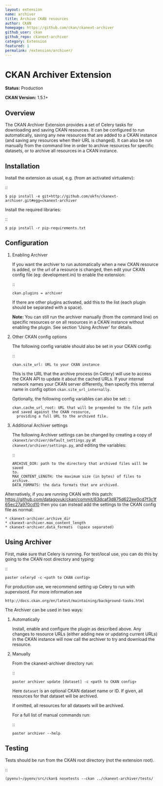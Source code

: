 ```yaml
---
layout: extension
name: archiver
title: Archive CKAN resources
author: CKAN
homepage: https://github.com/ckan/ckanext-archiver
github_user: ckan
github_repo: ckanext-archiver
category: Extension
featured: 1
permalink: /extension/archiver/
---
```



CKAN Archiver Extension
=======================

**Status:** Production

**CKAN Version:** 1.5.1+


Overview
--------
The CKAN Archiver Extension provides a set of Celery tasks for downloading and
saving CKAN resources.  It can be configured to run automatically, saving any
new resources that are added to a CKAN instance (and saving any resources when
their URL is changed).  It can also be run manually from the command line in
order to archive resources for specific datasets, or to archive all resources
in a CKAN instance.


Installation
------------

Install the extension as usual, e.g. (from an activated virtualenv):

::

    $ pip install -e git+http://github.com/okfn/ckanext-archiver.git#egg=ckanext-archiver

Install the required libraries:

::

    $ pip install -r pip-requirements.txt


Configuration
-------------

1.  Enabling Archiver

    If you want the archiver to run automatically when a new CKAN resource is
    added, or the url of a resource is changed, then edit your CKAN config file
    (eg: development.ini) to enable the extension:

    ::

        ckan.plugins = archiver

    If there are other plugins activated, add this to the list (each plugin
    should be separated with a space).

    **Note:** You can still run the archiver manually (from the command line)
    on specific resources or on all resources in a CKAN instance without
    enabling the plugin. See section 'Using Archiver' for details.

2.  Other CKAN config options

    The following config variable should also be set in your CKAN config:

    ::

        ckan.site_url: URL to your CKAN instance

    This is the URL that the archive process (in Celery) will use to access the
    CKAN API to update it about the cached URLs. If your internal network names
    your CKAN server differently, then specify this internal name in config
    option `ckan.site_url_internally`.

    Optionally, the following config variables can also be set:
    ::

        ckan.cache_url_root: URL that will be prepended to the file path and saved against the CKAN resource,
          providing a full URL to the archived file.

3.  Additional Archiver settings

    The following Archiver settings can be changed by creating a copy of ``ckanext/archiver/default_settings.py``
    at ``ckanext/archiver/settings.py``, and editing the variables:

    ::

        ARCHIVE_DIR: path to the directory that archived files will be saved
        to.
        MAX_CONTENT_LENGTH: the maximum size (in bytes) of files to archive.
        DATA_FORMATS: the data formats that are archived.

   Alternatively, if you are running CKAN with this patch:
   https://github.com/datagovuk/ckan/commit/83dcaf3d875d622ee0cd7f3c1f65ec27a970cd10
   then you can instead add the settings to the CKAN config file as normal:

    * ckanext-archiver.archive_dir
    * ckanext-archiver.max_content_length
    * ckanext-archiver.data_formats  (space separated)


Using Archiver
--------------

First, make sure that Celery is running.
For test/local use, you can do this by going to the CKAN root directory and typing:

::

    paster celeryd -c <path to CKAN config>

For production use, we recommend setting up Celery to run with supervisord.
For more information see

    http://docs.ckan.org/en/latest/maintaining/background-tasks.html


The Archiver can be used in two ways:

1.  Automatically

    Install, enable and configure the plugin as described above.
    Any changes to resource URLs (either adding new or updating current URLs) in the CKAN instance will
    now call the archiver to try and download the resource.

2.  Manually

    From the ckanext-archiver directory run:

    ::

        paster archiver update [dataset] -c <path to CKAN config>

    Here ``dataset`` is an optional CKAN dataset name or ID.
    If given, all resources for that dataset will be archived.

    If omitted, all resources for all datasets will be archived.

    For a full list of manual commands run:

    ::

        paster archiver --help


Testing
-------

Tests should be run from the CKAN root directory (not the extension root).

::

    (pyenv)~/pyenv/src/ckan$ nosetests --ckan ../ckanext-archiver/tests/

